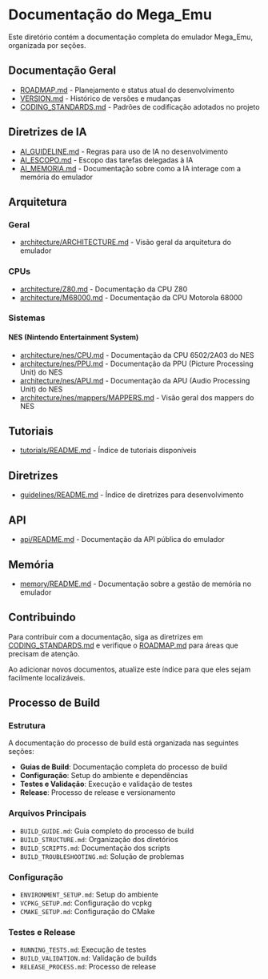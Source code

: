 # Documentação do Mega_Emu

Este diretório contém a documentação completa do emulador Mega_Emu, organizada por seções.

## Documentação Geral

- [ROADMAP.md](ROADMAP.md) - Planejamento e status atual do desenvolvimento
- [VERSION.md](VERSION.md) - Histórico de versões e mudanças
- [CODING_STANDARDS.md](CODING_STANDARDS.md) - Padrões de codificação adotados no projeto

## Diretrizes de IA

- [AI_GUIDELINE.md](AI_GUIDELINE.md) - Regras para uso de IA no desenvolvimento
- [AI_ESCOPO.md](AI_ESCOPO.md) - Escopo das tarefas delegadas à IA
- [AI_MEMORIA.md](AI_MEMORIA.md) - Documentação sobre como a IA interage com a memória do emulador

## Arquitetura

### Geral

- [architecture/ARCHITECTURE.md](architecture/ARCHITECTURE.md) - Visão geral da arquitetura do emulador

### CPUs

- [architecture/Z80.md](architecture/Z80.md) - Documentação da CPU Z80
- [architecture/M68000.md](architecture/M68000.md) - Documentação da CPU Motorola 68000

### Sistemas

#### NES (Nintendo Entertainment System)

- [architecture/nes/CPU.md](architecture/nes/CPU.md) - Documentação da CPU 6502/2A03 do NES
- [architecture/nes/PPU.md](architecture/nes/PPU.md) - Documentação da PPU (Picture Processing Unit) do NES
- [architecture/nes/APU.md](architecture/nes/APU.md) - Documentação da APU (Audio Processing Unit) do NES
- [architecture/nes/mappers/MAPPERS.md](architecture/nes/mappers/MAPPERS.md) - Visão geral dos mappers do NES

## Tutoriais

- [tutorials/README.md](tutorials/README.md) - Índice de tutoriais disponíveis

## Diretrizes

- [guidelines/README.md](guidelines/README.md) - Índice de diretrizes para desenvolvimento

## API

- [api/README.md](api/README.md) - Documentação da API pública do emulador

## Memória

- [memory/README.md](memory/README.md) - Documentação sobre a gestão de memória no emulador

## Contribuindo

Para contribuir com a documentação, siga as diretrizes em [CODING_STANDARDS.md](CODING_STANDARDS.md) e verifique o [ROADMAP.md](ROADMAP.md) para áreas que precisam de atenção.

Ao adicionar novos documentos, atualize este índice para que eles sejam facilmente localizáveis.

## Processo de Build

### Estrutura

A documentação do processo de build está organizada nas seguintes seções:

- **Guias de Build**: Documentação completa do processo de build
- **Configuração**: Setup do ambiente e dependências
- **Testes e Validação**: Execução e validação de testes
- **Release**: Processo de release e versionamento

### Arquivos Principais

- `BUILD_GUIDE.md`: Guia completo do processo de build
- `BUILD_STRUCTURE.md`: Organização dos diretórios
- `BUILD_SCRIPTS.md`: Documentação dos scripts
- `BUILD_TROUBLESHOOTING.md`: Solução de problemas

### Configuração

- `ENVIRONMENT_SETUP.md`: Setup do ambiente
- `VCPKG_SETUP.md`: Configuração do vcpkg
- `CMAKE_SETUP.md`: Configuração do CMake

### Testes e Release

- `RUNNING_TESTS.md`: Execução de testes
- `BUILD_VALIDATION.md`: Validação de builds
- `RELEASE_PROCESS.md`: Processo de release
